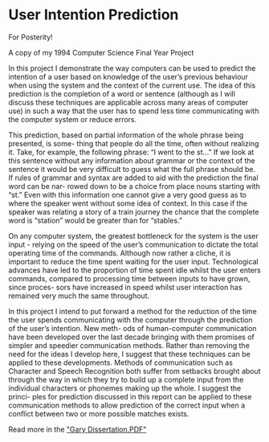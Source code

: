 # User Intention Prediction

For Posterity!

A copy of my 1994 Computer Science Final Year Project

In this project I demonstrate the way computers can be used to predict the intention of a user based on knowledge of the user’s previous behaviour when using the system and the context of the current use. The idea of this prediction is the completion of a word or sentence (although as I will discuss these techniques are applicable across many areas of computer use) in such a way that the user has to spend less time communicating with the computer system or reduce errors.

This prediction, based on partial information of the whole phrase being presented, is some- thing that people do all the time, often without realizing it. Take, for example, the following phrase: “I went to the st...” If we look at this sentence without any information about grammar or the context of the sentence it would be very difficult to guess what the full phrase should be. If rules of grammar and syntax are added to aid with the prediction the final word can be nar- rowed down to be a choice from place nouns starting with “st.” Even with this information one cannot give a very good guess as to where the speaker went without some idea of context. In this case if the speaker was relating a story of a train journey the chance that the complete word is “station” would be greater than for “stables.”

On any computer system, the greatest bottleneck for the system is the user input - relying on the speed of the user’s communication to dictate the total operating time of the commands. Although now rather a cliche, it is important to reduce the time spent waiting for the user input. Technological advances have led to the proportion of time spent idle whilst the user enters commands, compared to processing time between inputs to have grown, since proces- sors have increased in speed whilst user interaction has remained very much the same throughout.

In this project I intend to put forward a method for the reduction of the time the user spends communicating with the computer through the prediction of the user’s intention. New meth- ods of human-computer communication have been developed over the last decade bringing with them promises of simpler and speedier communication methods. Rather than removing the need for the ideas I develop here, I suggest that these techniques can be applied to these developments. Methods of communication such as Character and Speech Recognition both suffer from setbacks brought about through the way in which they try to build up a complete input from the individual characters or phonemes making up the whole. I suggest the princi- ples for prediction discussed in this report can be applied to these communication methods to allow prediction of the correct input when a conflict between two or more possible matches exists.

Read more in the <A HREF="https://github.com/garycjohnson/UserIntentionPrediction/blob/master/Gary%20Dissertation.pdf">"Gary Dissertation.PDF"</A> 
